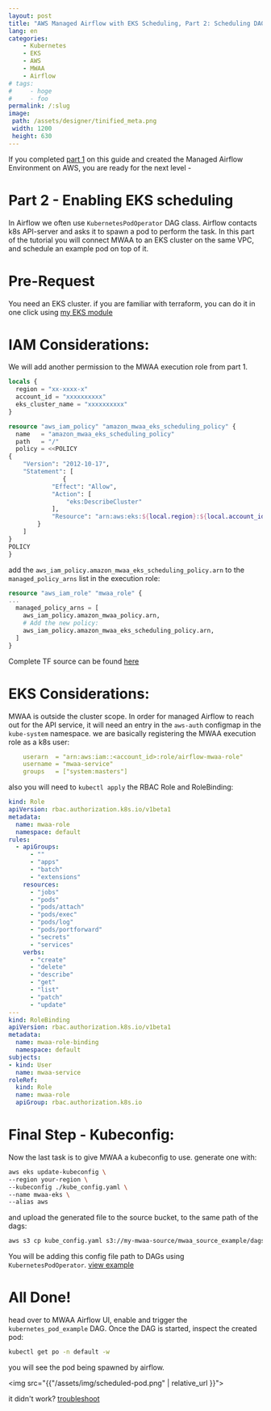 ```yaml
---
layout: post
title: "AWS Managed Airflow with EKS Scheduling, Part 2: Scheduling DAGs on EKS"
lang: en
categories:
    - Kubernetes
    - EKS
    - AWS
    - MWAA
    - Airflow
# tags:
#     - hoge
#     - foo
permalink: /:slug
image:
 path: /assets/designer/tinified_meta.png
 width: 1200
 height: 630
---
```

If you completed [part 1](https://efrat19.github.io/blog/aws-managed-airflow-with-eks-scheduling-part-1-creating-managed-airflow-instance) on this guide and created the Managed Airflow Environment on AWS, you are ready for the next level - 
# Part 2 - Enabling EKS scheduling

In Airflow we often use `KubernetesPodOperator` DAG class. Airflow contacts k8s API-server and asks it to spawn a pod to perform the task. In this part of the tutorial you will connect MWAA to an EKS cluster on the same VPC, and schedule an example pod on top of it.

# Pre-Request
You need an EKS cluster. if you are familiar with terraform, you can do it in one click using [my EKS module](https://github.com/Efrat19/terraform-eks-with-gitops)

# IAM Considerations:
We will add another permission to the MWAA execution role from part 1.


```terraform
locals {
  region = "xx-xxxx-x"
  account_id = "xxxxxxxxxx"
  eks_cluster_name = "xxxxxxxxxx"
}

resource "aws_iam_policy" "amazon_mwaa_eks_scheduling_policy" {
  name   = "amazon_mwaa_eks_scheduling_policy"
  path   = "/"
  policy = <<POLICY
{
    "Version": "2012-10-17",
    "Statement": [
               {
            "Effect": "Allow",
            "Action": [
                "eks:DescribeCluster"
            ],
            "Resource": "arn:aws:eks:${local.region}:${local.account_id}:cluster/${local.eks_cluster_name}"
        }     
    ]
}
POLICY
}
```
add the `aws_iam_policy.amazon_mwaa_eks_scheduling_policy.arn` to the `managed_policy_arns` list in the execution role:
```terraform
resource "aws_iam_role" "mwaa_role" {
...
  managed_policy_arns = [
    aws_iam_policy.amazon_mwaa_policy.arn,
    # Add the new policy:
    aws_iam_policy.amazon_mwaa_eks_scheduling_policy.arn,
  ]
}
```
Complete TF source can be found [here](https://github.com/Efrat19/mwaa_source_example/blob/main/mwaa.tf)

# EKS Considerations:
MWAA is outside the cluster scope. In order for managed Airflow to reach out for the API service, it will need an entry in the `aws-auth` configmap in the `kube-system` namespace. we are basically registering the MWAA execution role as a k8s user:
```yaml
    userarn  = "arn:aws:iam::<account_id>:role/airflow-mwaa-role"
    username = "mwaa-service"
    groups   = ["system:masters"]
```

also you will need to `kubectl apply` the RBAC Role and RoleBinding:
```yaml
kind: Role
apiVersion: rbac.authorization.k8s.io/v1beta1
metadata:
  name: mwaa-role
  namespace: default
rules:
  - apiGroups:
      - ""
      - "apps"
      - "batch"
      - "extensions"
    resources:      
      - "jobs"
      - "pods"
      - "pods/attach"
      - "pods/exec"
      - "pods/log"
      - "pods/portforward"
      - "secrets"
      - "services"
    verbs:
      - "create"
      - "delete"
      - "describe"
      - "get"
      - "list"
      - "patch"
      - "update"
---
kind: RoleBinding
apiVersion: rbac.authorization.k8s.io/v1beta1
metadata:
  name: mwaa-role-binding
  namespace: default
subjects:
- kind: User
  name: mwaa-service
roleRef:
  kind: Role
  name: mwaa-role
  apiGroup: rbac.authorization.k8s.io
```

# Final Step - Kubeconfig:
Now the last task is to give MWAA a kubeconfig to use. generate one with:
```bash
aws eks update-kubeconfig \
--region your-region \
--kubeconfig ./kube_config.yaml \
--name mwaa-eks \
--alias aws
```
and upload the generated file to the source bucket, to the same path of the dags:
```bash
aws s3 cp kube_config.yaml s3://my-mwaa-source/mwaa_source_example/dags
```
You will be adding this config file path to DAGs using `KubernetesPodOperator`. [view example](https://github.com/Efrat19/mwaa_source_example/blob/4239387d5a7e1d4722004e2faf78e6d87d167227/dags/eks_scheduling.py#L43)

# All Done!
head over to MWAA Airflow UI, enable and trigger the `kubernetes_pod_example` DAG. Once the DAG is started, inspect the created pod:

```bash
kubectl get po -n default -w
```
you will see the pod being spawned by airflow.

<img src="{{"/assets/img/scheduled-pod.png" | relative_url }}">

it didn't work? [troubleshoot](https://docs.aws.amazon.com/mwaa/latest/userguide/mwaa-eks-example.html)